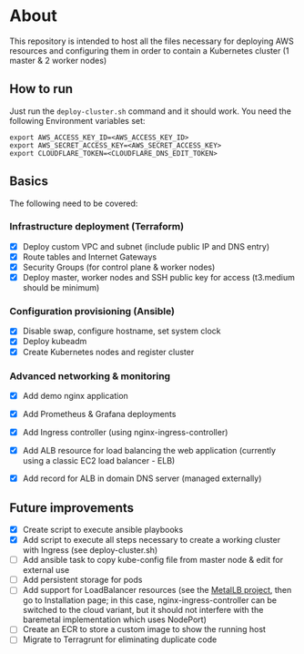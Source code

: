 # About
This repository is intended to host all the files necessary for deploying AWS resources and configuring them in order to contain a Kubernetes cluster (1 master & 2 worker nodes)

## How to run
Just run the ``` deploy-cluster.sh ``` command and it should work. You need the following Environment variables set:
```
export AWS_ACCESS_KEY_ID=<AWS_ACCESS_KEY_ID>
export AWS_SECRET_ACCESS_KEY=<AWS_SECRET_ACCESS_KEY>
export CLOUDFLARE_TOKEN=<CLOUDFLARE_DNS_EDIT_TOKEN>
```

## Basics
The following need to be covered:

### Infrastructure deployment (Terraform)
- [X] Deploy custom VPC and subnet (include public IP and DNS entry)
- [X] Route tables and Internet Gateways
- [X] Security Groups (for control plane & worker nodes)
- [X] Deploy master, worker nodes and SSH public key for access (t3.medium should be minimum)

### Configuration provisioning (Ansible)
- [X] Disable swap, configure hostname, set system clock
- [X] Deploy kubeadm
- [X] Create Kubernetes nodes and register cluster

### Advanced networking & monitoring
- [X] Add demo nginx application
- [X] Add Prometheus & Grafana deployments
- [X] Add Ingress controller (using nginx-ingress-controller)
- [X] Add ALB resource for load balancing the web application (currently using a classic EC2 load balancer - ELB)
- [X] Add record for ALB in domain DNS server (managed externally)


## Future improvements
- [X] Create script to execute ansible playbooks
- [X] Add script to execute all steps necessary to create a working cluster with Ingress (see deploy-cluster.sh)
- [ ] Add ansible task to copy kube-config file from master node & edit for external use
- [ ] Add persistent storage for pods
- [ ] Add support for LoadBalancer resources (see the [MetalLB project](https://metallb.universe.tf/), then go to Installation page; in this case, nginx-ingress-controller can be switched to the cloud variant, but it should not interfere with the baremetal implementation which uses NodePort)
- [ ] Create an ECR to store a custom image to show the running host
- [ ] Migrate to Terragrunt for eliminating duplicate code
